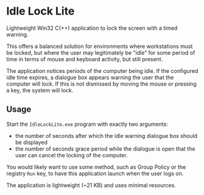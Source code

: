 Idle Lock Lite
==============

Lightweight Win32 C(++) application to lock the screen with a timed warning.

This offers a balanced solution for environments where workstations must be locked, but where the user may legitimately
be "idle" for some period of time in terms of mouse and keyboard activity, but still present.

The application notices periods of the computer being idle. If the configured idle time expires, a dialogue box appears
warning the user that the computer will lock. If this is not dismissed by moving the mouse or pressing a key, the system
will lock.

## Usage

Start the `IdleLockLite.exe` program with exactly two arguments:

  * the number of seconds after which the idle warning dialogue box should be displayed
  * the number of seconds grace period while the dialogue is open that the user can cancel the locking of the computer.

You would likely want to use some method, such as Group Policy or the registry `Run` key, to have this application launch when the user logs on.

The application is lightweight (~21 KB) and uses minimal resources.
